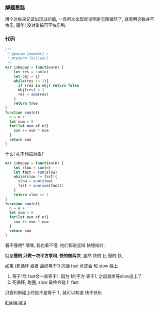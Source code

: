 ### 解题思路

用个对象来记录出现过的值, 一旦再次出现就说明是无限循环了, 就表明这数并不快乐, 骚年! 没对象搞可不快乐鸭.

### 代码

```javascript
/**
 * @param {number} n
 * @return {boolean}
 */
var isHappy = function(n) {
    let res = sum(n)
    let obj = {}
    while(res != 1){
      if (res in obj) return false
      obj[res] = 1
      res = sum(res)
    }
    return true
}
function sum(n){
  n = n + ''
  let sum = 0
  for(let num of n){
    sum += num * num
  }
  return sum
}
```

什么! 礼不想搞对象? 

```js
var isHappy = function(n) {
    let slow = sum(n)
    let fast = sum(slow)
    while(slow != fast){
      slow = sum(slow)
      fast = sum(sum(fast))
    }
    return slow == 1
}
function sum(n){
  n = n + ''
  let sum = 0
  for(let num of n){
    sum += num * num
  }
  return sum
}
```
看不懂吧? 嘿嘿, 我也看不懂, 他们都说这叫 快慢指针,

就是**慢的 只做一次平方求和**,  **快的做两次**,   显然 快的 比 慢的 快,  

如果 (死循环 或者 最终等于1) 的话 fast 肯定会 和 slow 碰上

  1. 等于1后 fast会一直等于1, 因为 1的平方 等于1, 之后就坐等slow追上了
  2. 死循环, 跑圈, slow 最终会碰上 fast

只要判断碰上时是不是等于 1 , 就可以知道 快不快乐

 [image.png](https://pic.leetcode-cn.com/5b07abd406556c8346e9485f5b8cd5c305246688a5621af4d19a2ddc8145dd6e-image.png)








